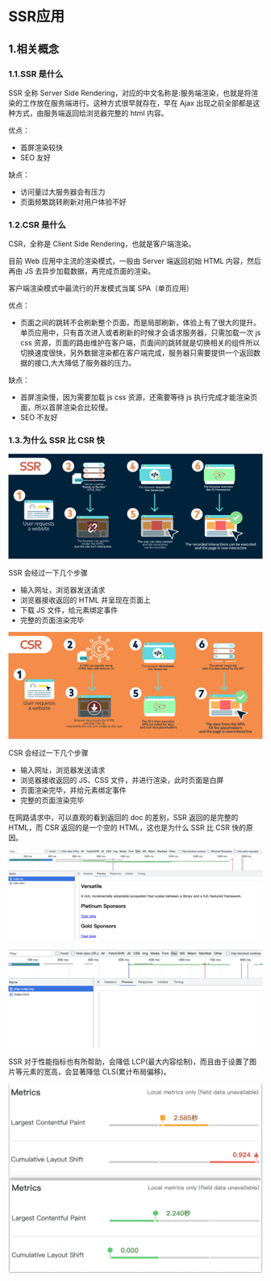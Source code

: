 # SSR应用

## 1.相关概念

### 1.1.SSR 是什么

SSR 全称 Server Side Rendering，对应的中文名称是:服务端渲染，也就是将渲染的工作放在服务端进行。这种方式很早就存在，早在 Ajax 出现之前全部都是这种方式，由服务端返回给浏览器完整的 html 内容。

优点：

- 首屏渲染较快
- SEO 友好

缺点：

- 访问量过大服务器会有压力
- 页面频繁跳转刷新对用户体验不好

### 1.2.CSR 是什么

CSR，全称是 Client Side Rendering，也就是客户端渲染。

目前 Web 应用中主流的渲染模式，一般由 Server 端返回初始 HTML 内容，然后再由 JS 去异步加载数据，再完成页面的渲染。

客户端渲染模式中最流行的开发模式当属 SPA（单页应用）

优点：

- 页面之间的跳转不会刷新整个页面，而是局部刷新，体验上有了很大的提升。单页应用中，只有首次进入或者刷新的时候才会请求服务器，只需加载一次 js css 资源，页面的路由维护在客户端，页面间的跳转就是切换相关的组件所以切换速度很快，另外数据渲染都在客户端完成，服务器只需要提供一个返回数据的接口,大大降低了服务器的压力。

缺点：

- 首屏渲染慢，因为需要加载 js css 资源，还需要等待 js 执行完成才能渲染页面，所以首屏渲染会比较慢。
- SEO 不友好

### 1.3.为什么 SSR 比 CSR 快

![ssr](./images/know-ssr/ssr.jpeg)

SSR 会经过一下几个步骤

- 输入网址，浏览器发送请求
- 浏览器接收返回的 HTML 并呈现在页面上
- 下载 JS 文件，给元素绑定事件
- 完整的页面渲染完毕

![csr](./images/know-ssr/csr.jpeg)

CSR 会经过一下几个步骤

- 输入网址，浏览器发送请求
- 浏览器接收返回的 JS、CSS 文件，并进行渲染，此时页面是白屏
- 页面渲染完毕，并给元素绑定事件
- 完整的页面渲染完毕

在网路请求中，可以直观的看到返回的 doc 的差别，SSR 返回的是完整的 HTML，而 CSR 返回的是一个空的 HTML，这也是为什么 SSR 比 CSR 快的原因。

![ssr-doc](./images/know-ssr/ssr-doc.png)

![csr-doc](./images/know-ssr/csr-doc.png)

SSR 对于性能指标也有所帮助，会降低 LCP(最大内容绘制)，而且由于设置了图片等元素的宽高，会显著降低 CLS(累计布局偏移)。

![web-vitals](./images/know-ssr/web-vitals.png)
